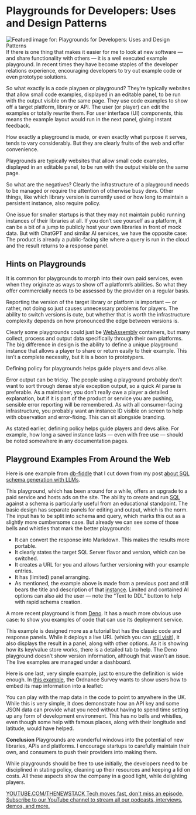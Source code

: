 # Playgrounds for Developers: Uses and Design Patterns
![Featued image for: Playgrounds for Developers: Uses and Design Patterns](https://cdn.thenewstack.io/media/2024/11/ca93c214-steve-johnson-y3x_x_6_7pw-unsplashb-1024x576.jpg)
If there is one thing that makes it easier for me to look at new software — and share functionality with others — it is a well executed example playground. In recent times they have become staples of the developer relations experience, encouraging developers to try out example code or even prototype solutions.

So what exactly is a code playpen or playground? They’re typically websites that allow small code examples, displayed in an editable panel, to be run with the output visible on the same page. They use code examples to show off a target platform, library or API. The user (or player) can edit the examples or totally rewrite them. For user interface (UI) components, this means the example layout would run in the next panel, giving instant feedback.

How exactly a playground is made, or even exactly what purpose it serves, tends to vary considerably. But they are clearly fruits of the web and offer convenience.

Playgrounds are typically websites that allow small code examples, displayed in an editable panel, to be run with the output visible on the same page.

So what are the negatives? Clearly the infrastructure of a playground needs to be managed or require the attention of otherwise busy devs. Other things, like which library version is currently used or how long to maintain a persistent instance, also require policy.

One issue for smaller startups is that they may not maintain public running instances of their libraries at all. If you don’t see yourself as a platform, it can be a bit of a jump to publicly host your own libraries in front of mock data. But with ChatGPT and similar AI services, we have the opposite case: The product is already a public-facing site where a query is run in the cloud and the result returns to a response panel.

## Hints on Playgrounds
It is common for playgrounds to morph into their own paid services, even when they originate as ways to show off a platform’s abilities. So what they offer commercially needs to be assessed by the provider on a regular basis.

Reporting the version of the target library or platform is important — or rather, not doing so just causes unnecessary problems for players. The ability to switch versions is cute, but whether that is worth the infrastructure complexity depends on how pronounced the edge between versions is.

Clearly some playgrounds could just be [WebAssembly](https://thenewstack.io/webassembly/) containers, but many collect, process and output data specifically through their own platforms. The big difference in design is the ability to define a unique playground instance that allows a player to share or return easily to their example. This isn’t a complete necessity, but it is a boon to prototypers.

Defining policy for playgrounds helps guide players and devs alike.

Error output can be tricky. The people using a playground probably don’t want to sort through dense style exception output, so a quick AI parse is preferable. As a maintainer, you don’t really owe a player a detailed explanation, but if it is part of the product or service you are pushing, sensible error reporting will be remembered. As with all consumer-facing infrastructure, you probably want an instance ID visible on screen to help with observation and error-fixing. This can sit alongside branding.

As stated earlier, defining policy helps guide players and devs alike. For example, how long a saved instance lasts — even with free use — should be noted somewhere in any documentation pages.

## Playground Examples From Around the Web
Here is one example from [db-fiddle](https://www.db-fiddle.com/f/6Fj2vw8bFhzVADG4UFUjD6/0) that I cut down from my post [about SQL schema generation with LLMs](https://thenewstack.io/sql-schema-generation-with-large-language-models/).

This playground, which has been around for a while, offers an upgrade to a paid service and hosts ads on the site. The ability to create and run [SQL](https://roadmap.sh/sql) against a schema is particularly useful from an educational standpoint. The basic design has separate panels for editing and output, which is the norm. The input has to be split into schema and query, which marks this out as a slightly more cumbersome case. But already we can see some of those bells and whistles that mark the better playgrounds:

- It can convert the response into Markdown. This makes the results more portable.
- It clearly states the target SQL Server flavor and version, which can be switched.
- It creates a URL for you and allows further versioning with your example entries.
- It has (limited) panel arranging.
- As mentioned, the example above is made from a previous post and still bears the title and description of that
[instance](https://www.db-fiddle.com/f/6Fj2vw8bFhzVADG4UFUjD6/0).
Limited and contained AI options can also aid the user — note the “Text to DDL” button to help with rapid schema creation.

A more recent playground is from [Deno](https://thenewstack.io/how-oop-developers-can-get-to-know-typescript-through-deno/). It has a much more obvious use case: to show you examples of code that can use its deployment service.

This example is designed more as a tutorial but has the classic code and response panels. While it deploys a live URL (which you can [still visit](https://share-duck-20.deno.dev/)), it also displays the result in a panel, along with other options. As it is showing how its key/value store works, there is a detailed tab to help. The Deno playground doesn’t show version information, although that wasn’t an issue. The live examples are managed under a dashboard.

Here is one last, very simple example, just to ensure the definition is wide enough. In [this example](https://labs.os.uk/public/os-api-resources/code-playground/web-maps/leaflet-basic-map), the Ordnance Survey wants to show users how to embed its map information into a leaflet:

You can play with the map data in the code to point to anywhere in the UK. While this is very simple, it does demonstrate how an API key and some JSON data can provide what you need without having to spend time setting up any form of development environment. This has no bells and whistles, even though some help with famous places, along with their longitude and latitude, would have helped.

**Conclusion**
Playgrounds are wonderful windows into the potential of new libraries, APIs and platforms. I encourage startups to carefully maintain their own, and consumers to push their providers into making them.

While playgrounds should be free to use initially, the developers need to be disciplined in stating policy, cleaning up their resources and keeping a lid on costs. All these aspects show the company in a good light, while delighting players.

[
YOUTUBE.COM/THENEWSTACK
Tech moves fast, don't miss an episode. Subscribe to our YouTube
channel to stream all our podcasts, interviews, demos, and more.
](https://youtube.com/thenewstack?sub_confirmation=1)
